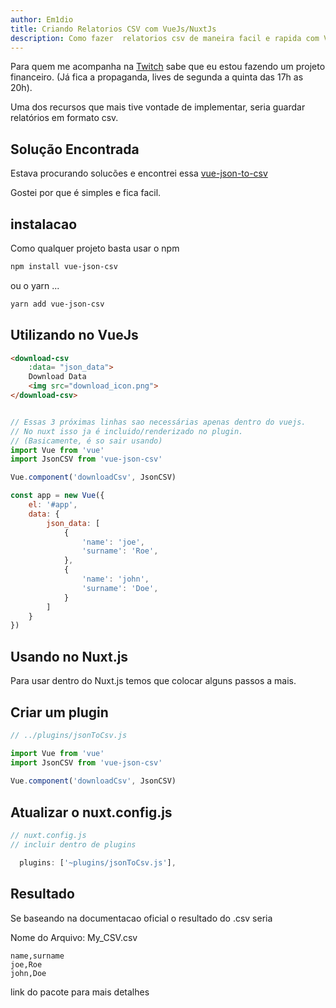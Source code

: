 ```yaml
---
author: Em1dio
title: Criando Relatorios CSV com VueJs/NuxtJs
description: Como fazer  relatorios csv de maneira facil e rapida com Vuejs/Nuxtjs.
---
```


Para quem me acompanha na [Twitch](https://twitch.tv/em1dio) sabe que eu estou fazendo um projeto financeiro. (Já fica a propaganda, lives de segunda a quinta das 17h as 20h).

Uma dos recursos que mais tive vontade de implementar, seria guardar relatórios em formato csv.

## Solução Encontrada
Estava procurando solucões e encontrei essa [vue-json-to-csv](https://www.npmjs.com/package/vue-json-to-csv)

Gostei por que é simples e fica facil.

## instalacao

Como qualquer projeto basta usar o npm
```bash
npm install vue-json-csv
```

ou o yarn ...
```bash
yarn add vue-json-csv
```

## Utilizando no VueJs

```html
<download-csv
    :data= "json_data">
    Download Data
    <img src="download_icon.png">
</download-csv>
```

```js

// Essas 3 próximas linhas sao necessárias apenas dentro do vuejs.
// No nuxt isso ja é incluido/renderizado no plugin. 
// (Basicamente, é so sair usando)
import Vue from 'vue'
import JsonCSV from 'vue-json-csv'

Vue.component('downloadCsv', JsonCSV)

const app = new Vue({
    el: '#app',
    data: {     
        json_data: [
            {
                'name': 'joe',
                'surname': 'Roe',
            },
            {
                'name': 'john',
                'surname': 'Doe',
            }
        ]
    }
})

```

## Usando no Nuxt.js
Para usar dentro do Nuxt.js temos que colocar alguns passos a mais.

## Criar um plugin

```js
// ../plugins/jsonToCsv.js

import Vue from 'vue'
import JsonCSV from 'vue-json-csv'
 
Vue.component('downloadCsv', JsonCSV)
```

## Atualizar o nuxt.config.js
```js
// nuxt.config.js
// incluir dentro de plugins

  plugins: ['~plugins/jsonToCsv.js'],
```
## Resultado
Se baseando na documentacao oficial o resultado do .csv seria

Nome do Arquivo: My_CSV.csv
```csv
name,surname
joe,Roe
john,Doe
```

link do pacote para mais detalhes[
](https://www.npmjs.com/package/vue-json-csv)
